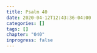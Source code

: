 ```yaml
---
title: Psalm 40
date: 2020-04-12T12:43:36-04:00
categories: []
tags: []
chapter: "040"
inprogress: false
---
```


